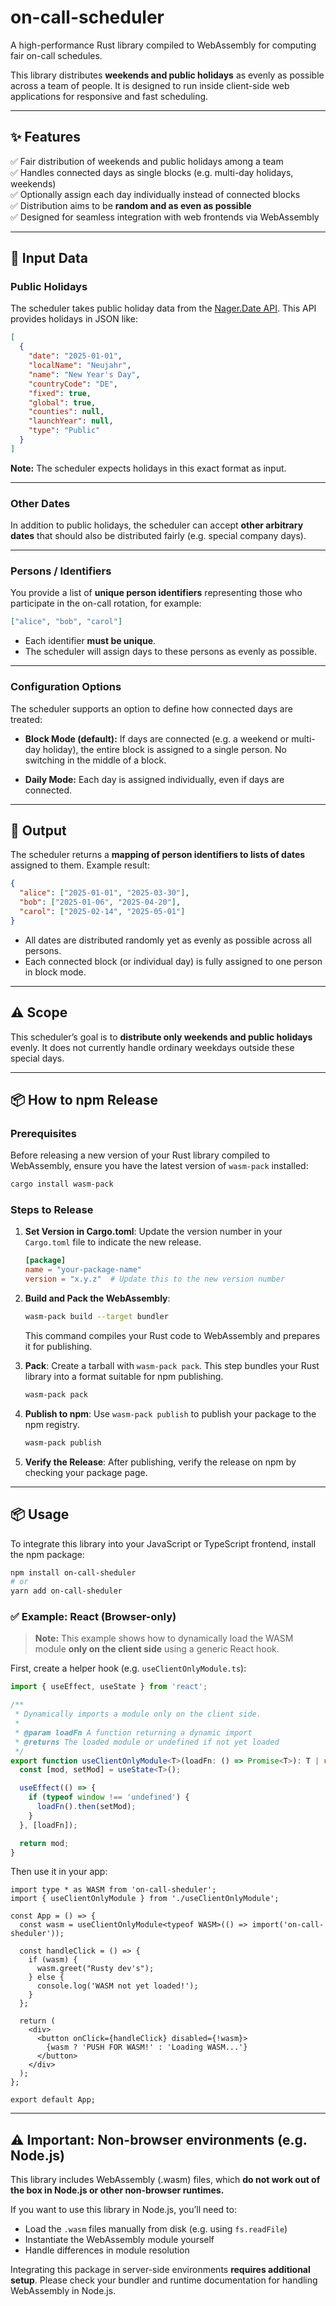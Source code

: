 # on-call-scheduler

A high-performance Rust library compiled to WebAssembly for computing fair on-call schedules.

This library distributes **weekends and public holidays** as evenly as possible across a team of people. It is designed to run inside client-side web applications for responsive and fast scheduling.

---

## ✨ Features

✅ Fair distribution of weekends and public holidays among a team  
✅ Handles connected days as single blocks (e.g. multi-day holidays, weekends)  
✅ Optionally assign each day individually instead of connected blocks  
✅ Distribution aims to be **random and as even as possible**  
✅ Designed for seamless integration with web frontends via WebAssembly

---

## 🔗 Input Data

### Public Holidays

The scheduler takes public holiday data from the [Nager.Date API](https://date.nager.at/swagger/index.html). This API provides holidays in JSON like:

```json
[
  {
    "date": "2025-01-01",
    "localName": "Neujahr",
    "name": "New Year's Day",
    "countryCode": "DE",
    "fixed": true,
    "global": true,
    "counties": null,
    "launchYear": null,
    "type": "Public"
  }
]
````

**Note:** The scheduler expects holidays in this exact format as input.

---

### Other Dates

In addition to public holidays, the scheduler can accept **other arbitrary dates** that should also be distributed fairly (e.g. special company days).

---

### Persons / Identifiers

You provide a list of **unique person identifiers** representing those who participate in the on-call rotation, for example:

```json
["alice", "bob", "carol"]
```

* Each identifier **must be unique**.
* The scheduler will assign days to these persons as evenly as possible.

---

### Configuration Options

The scheduler supports an option to define how connected days are treated:

* **Block Mode (default):**
  If days are connected (e.g. a weekend or multi-day holiday), the entire block is assigned to a single person. No switching in the middle of a block.

* **Daily Mode:**
  Each day is assigned individually, even if days are connected.

---

## 🔄 Output

The scheduler returns a **mapping of person identifiers to lists of dates** assigned to them. Example result:

```json
{
  "alice": ["2025-01-01", "2025-03-30"],
  "bob": ["2025-01-06", "2025-04-20"],
  "carol": ["2025-02-14", "2025-05-01"]
}
```

* All dates are distributed randomly yet as evenly as possible across all persons.
* Each connected block (or individual day) is fully assigned to one person in block mode.

---

## ⚠️ Scope

This scheduler’s goal is to **distribute only weekends and public holidays** evenly. It does not currently handle ordinary weekdays outside these special days.

---

## 📦 How to npm Release

### Prerequisites

Before releasing a new version of your Rust library compiled to WebAssembly, ensure you have the latest version of `wasm-pack` installed:

```bash
cargo install wasm-pack
```

### Steps to Release

1. **Set Version in Cargo.toml**: Update the version number in your `Cargo.toml` file to indicate the new release.

   ```toml
   [package]
   name = "your-package-name"
   version = "x.y.z"  # Update this to the new version number
   ```

2. **Build and Pack the WebAssembly**:

   ```bash
   wasm-pack build --target bundler
   ```

   This command compiles your Rust code to WebAssembly and prepares it for publishing.

3. **Pack**: Create a tarball with `wasm-pack pack`. This step bundles your Rust library into a format suitable for npm publishing.

   ```bash
   wasm-pack pack
   ```

4. **Publish to npm**: Use `wasm-pack publish` to publish your package to the npm registry.

   ```bash
   wasm-pack publish
   ```

5. **Verify the Release**: After publishing, verify the release on npm by checking your package page.
---
## 📦 Usage

To integrate this library into your JavaScript or TypeScript frontend, install the npm package:

```bash
npm install on-call-sheduler
# or
yarn add on-call-sheduler
```

### ✅ Example: React (Browser-only)

> **Note:** This example shows how to dynamically load the WASM module **only on the client side** using a generic React hook.

First, create a helper hook (e.g. `useClientOnlyModule.ts`):

```ts
import { useEffect, useState } from 'react';

/**
 * Dynamically imports a module only on the client side.
 *
 * @param loadFn A function returning a dynamic import
 * @returns The loaded module or undefined if not yet loaded
 */
export function useClientOnlyModule<T>(loadFn: () => Promise<T>): T | undefined {
  const [mod, setMod] = useState<T>();

  useEffect(() => {
    if (typeof window !== 'undefined') {
      loadFn().then(setMod);
    }
  }, [loadFn]);

  return mod;
}
```

Then use it in your app:

```tsx
import type * as WASM from 'on-call-sheduler';
import { useClientOnlyModule } from './useClientOnlyModule';

const App = () => {
  const wasm = useClientOnlyModule<typeof WASM>(() => import('on-call-sheduler'));

  const handleClick = () => {
    if (wasm) {
      wasm.greet("Rusty dev's");
    } else {
      console.log('WASM not yet loaded!');
    }
  };

  return (
    <div>
      <button onClick={handleClick} disabled={!wasm}>
        {wasm ? 'PUSH FOR WASM!' : 'Loading WASM...'}
      </button>
    </div>
  );
};

export default App;
```

---

## ⚠️ Important: Non-browser environments (e.g. Node.js)

This library includes WebAssembly (.wasm) files, which **do not work out of the box in Node.js or other non-browser runtimes.**

If you want to use this library in Node.js, you’ll need to:

* Load the `.wasm` files manually from disk (e.g. using `fs.readFile`)
* Instantiate the WebAssembly module yourself
* Handle differences in module resolution

Integrating this package in server-side environments **requires additional setup**. Please check your bundler and runtime documentation for handling WebAssembly in Node.js.